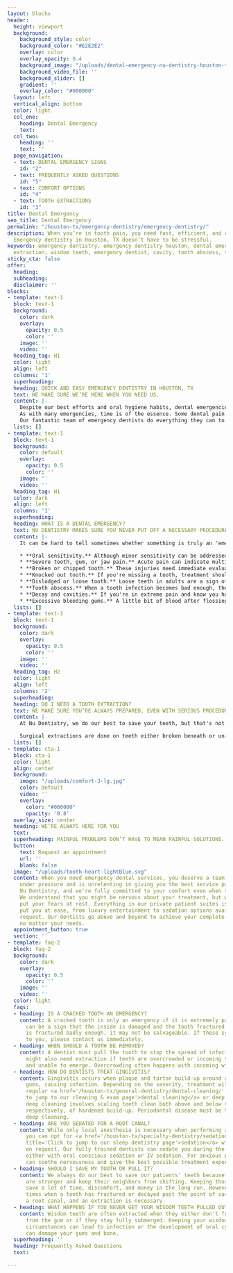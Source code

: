 ```yaml
---
layout: blocks
header:
  height: viewport
  background:
    background_style: color
    background_color: "#E2E2E2"
    overlay: color
    overlay_opacity: 0.4
    background_image: "/uploads/dental-emergency-nu-dentistry-houston-tx-hero.jpg"
    background_video_file: ''
    background_slider: []
    gradient: ''
    overlay_color: "#000000"
  layout: left
  vertical_align: bottom
  color: light
  col_one:
    heading: Dental Emergency
    text: 
  col_two:
    heading: ''
    text: ''
  page_navigation:
  - text: DENTAL EMERGENCY SIGNS
    id: "2"
  - text: FREQUENTLY ASKED QUESTIONS
    id: "5"
  - text: COMFORT OPTIONS
    id: "4"
  - text: TOOTH EXTRACTIONS
    id: "3"
title: Dental Emergency
seo_title: Dental Emergency
permalink: "/houston-tx/emergency-dentistry/emergency-dentistry/"
description: When you’re in tooth pain, you need fast, efficient, and careful dentists.
  Emergency dentistry in Houston, TX doesn’t have to be stressful.
keywords: emergency dentistry, emergency dentistry houston, dental emergency, tooth
  extraction, wisdom teeth, emergency dentist, cavity, tooth abscess, tooth decay
sticky_cta: false
offer:
  heading: 
  subheading: 
  disclaimer: ''
blocks:
- template: text-1
  block: text-1
  background:
    color: dark
    overlay:
      opacity: 0.5
      color: ''
    image: ''
    video: ''
  heading_tag: H1
  color: light
  align: left
  columns: '1'
  superheading: 
  heading: QUICK AND EASY EMERGENCY DENTISTRY IN HOUSTON, TX
  text: WE MAKE SURE WE’RE HERE WHEN YOU NEED US.
  content: |-
    Despite our best efforts and oral hygiene habits, dental emergencies can still happen when we least expect it. Teeth can become injured in an accident or from biting on hard objects. Fillings, crowns, or other devices might break or fall out. Teeth can become severely infected and put you at risk for serious health problems. If you're suffering from a dental injury or pain, give Nu Dentistry a call! Dental emergencies can be scary and painful, but we're here to alleviate both your pain and your anxiety. We offer efficient, first-rate dental service, putting your mind at ease every step of the way.
    As with many emergencies, time is of the essence. Some dental pain is severe and requires speedy medical attention to prevent further complications. We'll schedule your appointment right away, even on Saturday. We believe that you shouldn't have to wait for toothache relief. At Nu Dentistry, we make sure that our patients receive their emergency dental care within minutes of arriving, even with short or little notice.
    Our fantastic team of emergency dentists do everything they can to see you as quickly as possible. We can't stress enough that dental emergencies require swift action so that larger, more serious problems don't occur. We are a world-class dental specialty center prepared to treat your dental emergencies, whatever they may entail. Call us today at (832) 916-4144 for immediate service!
  lists: []
- template: text-1
  block: text-1
  background:
    color: default
    overlay:
      opacity: 0.5
      color: ''
    image: ''
    video: ''
  heading_tag: H1
  color: dark
  align: left
  columns: '1'
  superheading: 
  heading: WHAT IS A DENTAL EMERGENCY?
  text: NU DENTISTRY MAKES SURE YOU NEVER PUT OFF A NECESSARY PROCEDURE.
  content: |-
    It can be hard to tell sometimes whether something is truly an 'emergency.' Do you need immediate treatment, or can it wait until you schedule an appointment? If you experience any of these symptoms, please call our office at (832) 916-4144:

    * **Oral sensitivity.** Although minor sensitivity can be addressed at a regular appointment, a sudden onset of severe sensitivity may indicate infection.
    * **Severe tooth, gum, or jaw pain.** Acute pain can indicate multiple dental issues. Toothaches are a sign of infection, especially when accompanied by a fever, earache, or pressure.
    * **Broken or chipped tooth.** These injuries need immediate evaluation to keep from getting infected. Jagged teeth edges can also cause sores and abrasions in the mouth.
    * **Knocked out tooth.** If you're missing a tooth, treatment should be received as soon as possible. For the tooth's best chance of survival, gather as many pieces as possible and only pick up the tooth by the crown, never the root.
    * **Dislodged or loose tooth.** Loose teeth in adults are a sign of either tooth injury or infection.
    * **Tooth abscess.** When a tooth infection becomes bad enough, the tooth swells and develops a pocket of pus known as an abscess. They're very serious and can spread to other areas of your jaw, head, and neck if left untreated.
    * **Decay and cavities.** If you're in extreme pain and know you have tooth decay or a cavity, please call our office so we can halt or treat any possible infections.
    * **Excessive bleeding gums.** A little bit of blood after flossing or a dental exam is typical. It can be a sign of gingivitis or early <a href='/houston-tx/emergency-dentistry/gingivitis/' title='Click to jump to our gum disease page'>periodontal disease</a>. However, if the gums won't stop bleeding, this may indicate a severe injury or advanced gum disease.
  lists: []
- template: text-1
  block: text-1
  background:
    color: dark
    overlay:
      opacity: 0.5
      color: ''
    image: ''
    video: ''
  heading_tag: H2
  color: light
  align: left
  columns: '2'
  superheading: 
  heading: DO I NEED A TOOTH EXTRACTION?
  text: WE MAKE SURE YOU’RE ALWAYS PREPARED, EVEN WITH SERIOUS PROCEDURES.
  content: |-
    At Nu Dentistry, we do our best to save your teeth, but that's not always possible. Sometimes a tooth has decayed too much or fractured too severely for repairs like fillings, root canals, and frequent deep cleanings to be an option. Other times, extra or crowded teeth block emerging teeth from coming out without ruining the alignment of your arch. During cases like these, the best option to protect the teeth and bone around it is to have the tooth extracted. There are two kinds of extractions: a simple extraction and a surgical extraction. Simple extractions are for teeth visible above the gum line, and they can be done by loosening the tooth with an elevator tool and removing it with forceps.

    Surgical extractions are done on teeth either broken beneath or un-emerged from the gums. This type requires an incision into the gums to entirely remove the submerged tooth. While this procedure may seem scary at first, our dentists make sure that your operation is virtually painless. We offer multiple anesthetic and sedation options, guaranteeing that you're always comfortable during your treatment. We offer many services, such as <a href='/houston-tx/restorative-dentistry/dental-implants/' target='_blank' class='paragraph-link'>implants</a>, dentures, and bridges, that can help fill the gap and restore your missing tooth. We want to make sure you're always happy with your smile.
  lists: []
- template: cta-1
  block: cta-1
  color: light
  align: center
  background:
    image: "/uploads/comfort-3-lg.jpg"
    color: default
    video: ''
    overlay:
      color: "#000000"
      opacity: '0.8'
  overlay_size: center
  heading: WE’RE ALWAYS HERE FOR YOU
  text: 
  superheading: PAINFUL PROBLEMS DON’T HAVE TO MEAN PAINFUL SOLUTIONS.
  button:
    text: Request an appointment
    url: ''
    blank: false
  image: "/uploads/tooth-heart-lightBlue.svg"
  content: When you need emergency dental services, you deserve a team who stays calm
    under pressure and is unrelenting in giving you the best service possible. We're
    Nu Dentistry, and we're fully committed to your comfort even when times are tough.
    We understand that you might be nervous about your treatment, but we're here to
    put your fears at rest. Everything in our private patient suites is designed to
    put you at ease, from luxury entertainment to sedation options available upon
    request. Our dentists go above and beyond to achieve your complete dental satisfaction,
    no matter your needs.
  appointment_button: true
  section: ''
- template: faq-2
  block: faq-2
  background:
    color: dark
    overlay:
      opacity: 0.5
      color: ''
    image: ''
    video: ''
  color: light
  faqs:
  - heading: IS A CRACKED TOOTH AN EMERGENCY?
    content: A cracked tooth is only an emergency if it is extremely painful. Pain
      can be a sign that the inside is damaged and the tooth fractured. If a tooth
      is fractured badly enough, it may not be salvageable. If these symptoms apply
      to you, please contact us immediately.
  - heading: WHEN SHOULD A TOOTH BE REMOVED?
    content: A dentist must pull the tooth to stop the spread of infection. A tooth
      might also need extraction if teeth are overcrowded or incoming teeth are impacted
      and unable to emerge. Overcrowding often happens with incoming wisdom teeth.
  - heading: HOW DO DENTISTS TREAT GINGIVITIS?
    content: Gingivitis occurs when plaque and tartar build-up around and under the
      gums, causing infection. Depending on the severity, treatment will include a
      regular <a href='/houston-tx/general-dentistry/dental-cleaning/' title='Click
      to jump to our cleaning & exam page'>dental cleaning</a> or deep cleaning. A
      deep cleaning involves scaling teeth clean both above and below the gumline,
      respectively, of hardened build-up. Periodontal disease must be treated with
      deep cleaning.
  - heading: ARE YOU SEDATED FOR A ROOT CANAL?
    content: While only local anesthesia is necessary when performing a root canal,
      you can opt for <a href='/houston-tx/specialty-dentistry/sedation-dentistry/'
      title='Click to jump to our sleep dentistry page'>sedation</a> with the procedure
      on request. Our fully trained dentists can sedate you during the procedure,
      either with oral conscious sedation or IV sedation. For anxious patients, this
      can soothe nervousness and give the best possible treatment experience.
  - heading: SHOULD I SAVE MY TOOTH OR PULL IT?
    content: We always do our best to save our patients' teeth because natural teeth
      are stronger and keep their neighbors from shifting. Keeping those teeth will
      save a lot of time, discomfort, and money in the long run. However, there are
      times when a tooth has fractured or decayed past the point of saving, even with
      a root canal, and an extraction is necessary.
  - heading: WHAT HAPPENS IF YOU NEVER GET YOUR WISDOM TEETH PULLED OUT?
    content: Wisdom teeth are often extracted when they either don't fully emerge
      from the gum or if they stay fully submerged. Keeping your wisdom teeth in these
      circumstances can lead to infection or the development of oral cysts, which
      can damage your gums and bone.
  superheading: ''
  heading: Frequently Asked Questions
  text: 

---
```

